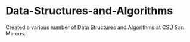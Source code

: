 # Data-Structures-and-Algorithms
Created a various number of Data Structures and Algorithms at CSU San Marcos.
